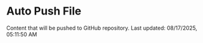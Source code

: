 # Auto Push File

Content that will be pushed to GitHub repository.
Last updated: 08/17/2025, 05:11:50 AM